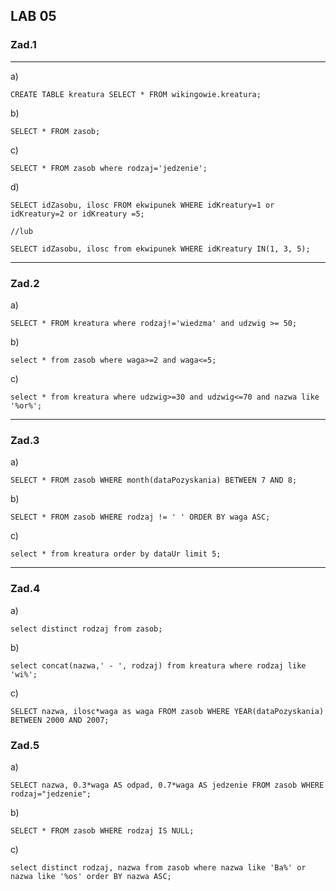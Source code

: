 ## LAB 05


### Zad.1
***
a)

    CREATE TABLE kreatura SELECT * FROM wikingowie.kreatura;


 
 b)
 
 
    SELECT * FROM zasob;
    
    
 c)
 
    SELECT * FROM zasob where rodzaj='jedzenie';
    
 
 d)
 
    SELECT idZasobu, ilosc FROM ekwipunek WHERE idKreatury=1 or idKreatury=2 or idKreatury =5;
    
    //lub
    
    SELECT idZasobu, ilosc from ekwipunek WHERE idKreatury IN(1, 3, 5);
   
  ***
  ### Zad.2
  
  a)

    SELECT * FROM kreatura where rodzaj!='wiedzma' and udzwig >= 50;


 
 b)
 
 
    select * from zasob where waga>=2 and waga<=5;
    
    
 c)
 
    select * from kreatura where udzwig>=30 and udzwig<=70 and nazwa like '%or%';
    
    
  ***
  ### Zad.3
  
  a)

    SELECT * FROM zasob WHERE month(dataPozyskania) BETWEEN 7 AND 8;


 
 b)
 
 
    SELECT * FROM zasob WHERE rodzaj != ' ' ORDER BY waga ASC;
    
    
 c)
 
    select * from kreatura order by dataUr limit 5;
    
  
  ***
  ### Zad.4
  
  a)

    select distinct rodzaj from zasob;


 
 b)
 
 
    select concat(nazwa,' - ', rodzaj) from kreatura where rodzaj like 'wi%';
    
    
 c)
 
    SELECT nazwa, ilosc*waga as waga FROM zasob WHERE YEAR(dataPozyskania) BETWEEN 2000 AND 2007;
    
    
   ### Zad.5
  
  a)

    SELECT nazwa, 0.3*waga AS odpad, 0.7*waga AS jedzenie FROM zasob WHERE rodzaj="jedzenie";


 
 b)
 
 
    SELECT * FROM zasob WHERE rodzaj IS NULL;
    
    
 c)
 
    select distinct rodzaj, nazwa from zasob where nazwa like 'Ba%' or nazwa like '%os' order BY nazwa ASC;
    
    
 
   
    
 
 
 
   
